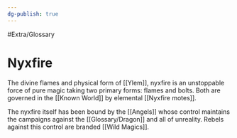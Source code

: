 ```yaml
---
dg-publish: true
---
```

#Extra/Glossary
# Nyxfire

The divine flames and physical form of [[Ylem]], nyxfire is an unstoppable force of pure magic taking two primary forms: flames and bolts. Both are governed in the [[Known World]] by elemental [[Nyxfire motes]].

The nyxfire itself has been bound by the [[Angels]] whose control maintains the campaigns against the [[Glossary/Dragon]] and all of unreality. Rebels against this control are branded [[Wild Magics]].